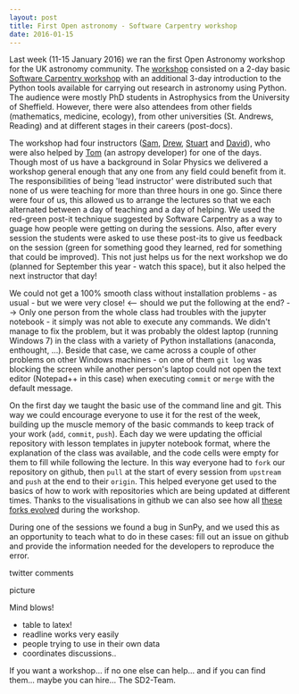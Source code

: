 ```yaml
---
layout: post
title: First Open astronomy - Software Carpentry workshop
date: 2016-01-15
---
```


Last week (11-15 January 2016) we ran the first Open Astronomy workshop for the UK astronomy community.
The [workshop](http://openastronomy.org/2016-01-11-Sheffield/) consisted on a 2-day basic [Software Carpentry workshop](http://software-carpentry.org/) with an additional 3-day introduction to the Python 
tools available for carrying out research in astronomy using Python.
The audience were mostly PhD students in Astrophysics from the University of Sheffield. However, there were also attendees from other fields (mathematics, medicine, ecology), from other universities 
(St. Andrews, Reading) and at different stages in their careers (post-docs).

The workshop had four instructors ([Sam](https://github.com/CyclingNinja), [Drew](https://github.com/drewleonard42), [Stuart](https://github.com/cadair) and [David](https://github.com/dpshelio)), who 
were also helped by [Tom](https://github.com/astrofrog/) (an astropy developer) for one of the days.
Though most of us have a background in Solar Physics we delivered a workshop general enough that any one from any field could benefit from it.
The responsibilities of being 'lead instructor' were distributed such that none of us were teaching for more than three hours in one go.
Since there were four of us, this allowed us to arrange the lectures so that we each alternated between a day of teaching and a day of helping.
We used the red-green post-it technique suggested by Software Carpentry as a way to guage how people were getting on during the sessions.
Also, after every session the students were asked to use these post-its to give us feedback on the session (green for something good they learned, red for something that could be improved).
This not just helps us for the next workshop we do (planned for September this year - watch this space), but it also helped the next instructor that day!

We could not get a 100% smooth class without installation problems - as usual - but we were very close! 
<-- should we put the following at the end? -->
Only one person from the whole class had troubles with the jupyter notebook - it simply was not able to execute any commands.
We didn't manage to fix the problem, but it was probably the oldest laptop (running Windows 7) in the class with a variety of Python installations (anaconda, enthought, ...).
Beside that case, we came across a couple of other problems on other Windows machines - on one of them `git log` was blocking the screen while another person's laptop could not open the text editor 
(Notepad++ in this case) when executing `commit` or `merge` with the default message.

On the first day we taught the basic use of the command line and git.
This way we could encourage everyone to use it for the rest of the week, building up the muscle memory of the basic commands to keep track of your work (`add`, `commit`, `push`).
Each day we were updating the official repository with lesson templates in jupyter notebook format, where the explanation of the class was available, and the code cells were empty for them to fill while 
following the lecture.
In this way everyone had to `fork` our repository on github, then `pull` at the start of every session from `upstream` and `push` at the end to their `origin`.
This helped everyone get used to the basics of how to work with repositories which are being updated at different times.
Thanks to the visualisations in github we can also see how all [these forks evolved](https://github.com/OpenAstronomy/2016-01-11_Sheffield_Notes/network) during the workshop.

During one of the sessions we found a bug in SunPy, and we used this as an opportunity to teach what to do in these cases: fill out an issue on github and provide the information needed for the 
developers to reproduce the error.

twitter comments

picture

Mind blows!
 - table to latex!
 - readline works very easily
 - people trying to use in their own data
 - coordinates discussions..
 
If you want a workshop... if no one else can help... and if you can find them... maybe you can hire... The SD2-Team.
 
